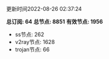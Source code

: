 更新时间2022-08-26 02:37:24

**总订阅: 64**
**总节点: 8851**
**有效节点: 1956**
- ss节点: 262
- v2ray节点: 1628
- trojan节点: 66
